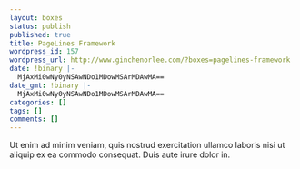 ```yaml
---
layout: boxes
status: publish
published: true
title: PageLines Framework
wordpress_id: 157
wordpress_url: http://www.ginchenorlee.com/?boxes=pagelines-framework
date: !binary |-
  MjAxMi0wNy0yNSAwNDo1MDowMSArMDAwMA==
date_gmt: !binary |-
  MjAxMi0wNy0yNSAwNDo1MDowMSArMDAwMA==
categories: []
tags: []
comments: []
---
```

<p>Ut enim ad minim veniam, quis nostrud exercitation ullamco laboris nisi ut aliquip ex ea commodo consequat. Duis aute irure dolor in.</p>
